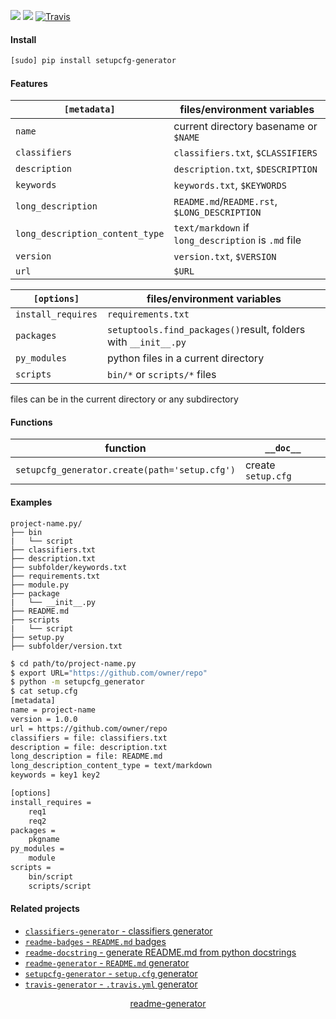 <!-- https://pypi.org/project/readme-generator/ -->

[![](https://img.shields.io/pypi/pyversions/setupcfg-generator.svg?longCache=True)](https://pypi.org/project/setupcfg-generator/)
[![](https://img.shields.io/pypi/v/setupcfg-generator.svg?maxAge=3600)](https://pypi.org/project/setupcfg-generator/)
[![Travis](https://api.travis-ci.org/looking-for-a-job/setupcfg-generator.py.svg?branch=master)](https://travis-ci.org/looking-for-a-job/setupcfg-generator.py/)

#### Install
```bash
[sudo] pip install setupcfg-generator
```

#### Features
`[metadata]`|files/environment variables
-|-
`name`|current directory basename or `$NAME`
`classifiers`|`classifiers.txt`, `$CLASSIFIERS`
`description`|`description.txt`, `$DESCRIPTION`
`keywords`|`keywords.txt`, `$KEYWORDS`
`long_description`|`README.md`/`README.rst`, `$LONG_DESCRIPTION`
`long_description_content_type`|`text/markdown` if `long_description` is `.md` file
`version`|`version.txt`, `$VERSION`
`url`|`$URL`

`[options]`|files/environment variables
-|-
`install_requires`|`requirements.txt`
`packages`|`setuptools.find_packages()`result, folders with `__init__.py`
`py_modules`|python files in a current directory
`scripts`|`bin/*` or `scripts/*` files

files can be in the current directory or any subdirectory

#### Functions
function|`__doc__`
-|-
`setupcfg_generator.create(path='setup.cfg')` |create `setup.cfg`

#### Examples
```
project-name.py/
├── bin
|   └── script
├── classifiers.txt
├── description.txt
├── subfolder/keywords.txt
├── requirements.txt
├── module.py
├── package
|   └── __init__.py
├── README.md
├── scripts
|   └── script
├── setup.py
├── subfolder/version.txt
```

```bash
$ cd path/to/project-name.py
$ export URL="https://github.com/owner/repo"
$ python -m setupcfg_generator
$ cat setup.cfg
[metadata]
name = project-name
version = 1.0.0
url = https://github.com/owner/repo
classifiers = file: classifiers.txt
description = file: description.txt
long_description = file: README.md
long_description_content_type = text/markdown
keywords = key1 key2

[options]
install_requires =
    req1
    req2
packages =
    pkgname
py_modules =
    module
scripts =
    bin/script
    scripts/script
```

#### Related projects
+   [`classifiers-generator` - classifiers generator](https://pypi.org/project/classifiers-generator/)
+   [`readme-badges` - `README.md` badges](https://pypi.org/project/readme-badges/)
+   [`readme-docstring` - generate README.md from python docstrings](https://pypi.org/project/readme-docstring/)
+   [`readme-generator` - `README.md` generator](https://pypi.org/project/readme-generator/)
+   [`setupcfg-generator` - `setup.cfg` generator](https://pypi.org/project/setupcfg-generator/)
+   [`travis-generator` - `.travis.yml` generator](https://pypi.org/project/travis-generator/)

<p align="center">
    <a href="https://pypi.org/project/readme-generator/">readme-generator</a>
</p>